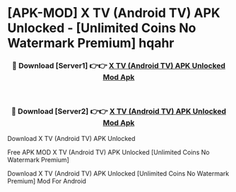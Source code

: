 # [APK-MOD] X TV (Android TV) APK Unlocked - [Unlimited Coins No Watermark Premium] hqahr



<div align="center">
<h3>🔴 Download [Server1] 👉👉 <a href="https://momento.my/?title=X_TV_(Android_TV)_APK_Unlocked">X TV (Android TV) APK Unlocked Mod Apk</a></h3><br>

<h3>🔴 Download [Server2] 👉👉 <a href="https://momento.my/?title=X_TV_(Android_TV)_APK_Unlocked">X TV (Android TV) APK Unlocked Mod Apk</a></h3>
</div>



Download X TV (Android TV) APK Unlocked 

Free APK MOD X TV (Android TV) APK Unlocked [Unlimited Coins No Watermark Premium]

Download X TV (Android TV) APK Unlocked [Unlimited Coins No Watermark Premium] Mod For Android
